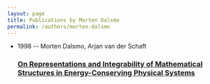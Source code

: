 ```yaml
---
layout: page
title: Publications by Morten Dalsmo
permalink: /authors/morten-dalsmo
---
```


<ul class="post-list">
<li><span class='post-meta'>1998 -- Morten Dalsmo, Arjan van der Schaft</span><h3><a class='post-link' href="{{ site.baseurl }}/on-representations-and-integrability-of-mathematical-structures-in-energy-conserving-physical-systems">On Representations and Integrability of Mathematical Structures in Energy-Conserving Physical Systems</a></h3></li>

</ul>
